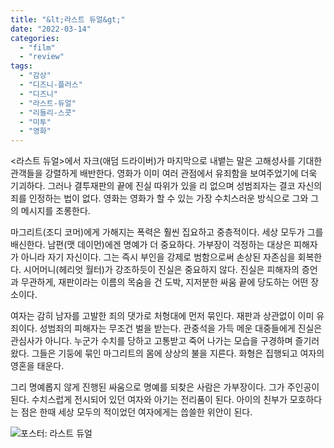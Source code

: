 ```yaml
---
title: "&lt;라스트 듀얼&gt;"
date: "2022-03-14"
categories: 
  - "film"
  - "review"
tags:
  - "감상"
  - "디즈니-플러스"
  - "디즈니"
  - "라스트-듀얼"
  - "리들리-스콧"
  - "미투"
  - "영화"
---
```


<라스트 듀얼>에서 자크(애덤 드라이버)가 마지막으로 내뱉는 말은 고해성사를 기대한 관객들을 강렬하게 배반한다. 영화가 이미 여러 관점에서 유죄함을 보여주었기에 더욱 기괴하다. 그러나 결투재판의 끝에 진실 따위가 있을 리 없으며 성범죄자는 결코 자신의 죄를 인정하는 법이 없다. 영화는 영화가 할 수 있는 가장 수치스러운 방식으로 그와 그의 메시지를 조롱한다.

마그리트(조디 코머)에게 가해지는 폭력은 훨씬 집요하고 중층적이다. 세상 모두가 그를 배신한다. 남편(맷 데이먼)에겐 명예가 더 중요하다. 가부장이 걱정하는 대상은 피해자가 아니라 자기 자신이다. 그는 즉시 부인을 강제로 범함으로써 손상된 자존심을 회복한다. 시어머니(헤리엇 월터)가 강조하듯이 진실은 중요하지 않다. 진실은 피해자의 증언과 무관하게, 재판이라는 이름의 목숨을 건 도박, 지저분한 싸움 끝에 당도하는 어떤 장소이다.

여자는 감히 남자를 고발한 죄의 댓가로 처형대에 먼저 묶인다. 재판과 상관없이 이미 유죄이다. 성범죄의 피해자는 무조건 벌을 받는다. 관중석을 가득 메운 대중들에게 진실은 관심사가 아니다. 누군가 수치를 당하고 고통받고 죽어 나가는 모습을 구경하며 즐기러 왔다. 그들은 기둥에 묶인 마그리트의 몸에 상상의 불을 지른다. 화형은 집행되고 여자의 영혼을 태운다.

그리 명예롭지 않게 진행된 싸움으로 명예를 되찾은 사람은 가부장이다. 그가 주인공이 된다. 수치스럽게 전시되어 있던 여자와 아기는 전리품이 된다. 아이의 친부가 모호하다는 점은 한때 세상 모두의 적이었던 여자에게는 씁쓸한 위안이 된다.

![포스터: 라스트 듀얼](images/라스트듀얼-719x1024.jpg)
